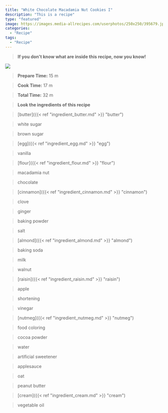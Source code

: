 ```yaml
---
title: "White Chocolate Macadamia Nut Cookies I"
description: "This is a recipe"
type: "featured"
image: https://images.media-allrecipes.com/userphotos/250x250/395679.jpg
categories: 
  - "Recipe"
tags: 
  - "Recipe"
---
```



>**If you don't know what are inside this recipe, now you know!**

![](../images/Recipes-Banner.jpg)
> **Prepare Time:** 15 m


> **Cook Time:** 17 m


> **Total Time:** 32 m

> **Look the ingredients of this recipe**

> [butter]({{< ref "ingredient_butter.md" >}} "butter")

> white sugar

> brown sugar

> [egg]({{< ref "ingredient_egg.md" >}} "egg")

> vanilla

> [flour]({{< ref "ingredient_flour.md" >}} "flour")

> macadamia nut

> chocolate

> [cinnamon]({{< ref "ingredient_cinnamon.md" >}} "cinnamon")

> clove

> ginger

> baking powder

> salt

> [almond]({{< ref "ingredient_almond.md" >}} "almond")

> baking soda

> milk

> walnut

> [raisin]({{< ref "ingredient_raisin.md" >}} "raisin")

> apple

> shortening

> vinegar

> [nutmeg]({{< ref "ingredient_nutmeg.md" >}} "nutmeg")

> food coloring

> cocoa powder

> water

> artificial sweetener

> applesauce

> oat

> peanut butter

> [cream]({{< ref "ingredient_cream.md" >}} "cream")

> vegetable oil

